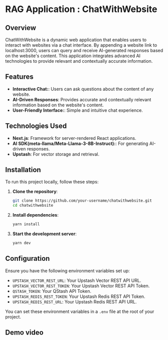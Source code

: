 # RAG Application : ChatWithWebsite

## Overview
ChatWithWebsite is a dynamic web application that enables users to interact with websites via a chat interface. By appending a website link to localhost:3000, users can query and receive AI-generated responses based on the website's content. This application integrates advanced AI technologies to provide relevant and contextually accurate information.

## Features
- **Interactive Chat:**: Users can ask questions about the content of any website.
- **AI-Driven Responses**: Provides accurate and contextually relevant information based on the website's content.
- **User-Friendly Interface:**: Simple and intuitive chat experience.


## Technologies Used
- **Next.js**:  Framework for server-rendered React applications.
- **AI SDK(meta-llama/Meta-Llama-3-8B-Instruct):**: For generating AI-driven responses.
- **Upstash**: For vector storage and retrieval.

## Installation
To run this project locally, follow these steps:

1. **Clone the repository**:
    ```bash
    git clone https://github.com/your-username/chatwithwebsite.git
    cd chatwithwebsite
    ```


2. **Install dependencies**:
    ```bash
   yarn install
    ```
    
3. **Start the development server**:
    ```bash
   yarn dev
    ```

## Configuration
Ensure you have the following environment variables set up:

- `UPSTASH_VECTOR_REST_URL`: Your Upstash Vector REST API URL.
- `UPSTASH_VECTOR_REST_TOKEN`: Your Upstash Vector REST API Token.
- `QSTASH_TOKEN`: Your QStash API Token.
- `UPSTASH_REDIS_REST_TOKEN`: Your Upstash Redis REST API Token.
- `UPSTASH_REDIS_REST_URL`: Your Upstash Redis REST API URL.

You can set these environment variables in a `.env` file at the root of your project.


## Demo video





